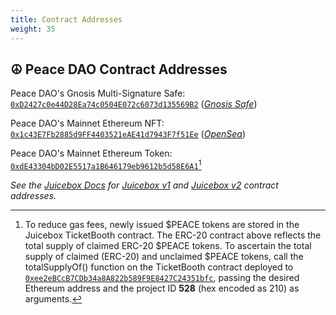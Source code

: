 ```yaml
---
title: Contract Addresses
weight: 35
---
```


## ☮️ Peace DAO Contract Addresses

Peace DAO's Gnosis Multi-Signature Safe: [`0xD2427c0e44D28Ea74c0504E072c6073d135569B2`](https://etherscan.io/address/0xD2427c0e44D28Ea74c0504E072c6073d135569B2) ([*Gnosis Safe*](https://gnosis-safe.io/app/eth:0xD2427c0e44D28Ea74c0504E072c6073d135569B2/balances))

Peace DAO's Mainnet Ethereum NFT: [`0x1c43E7Fb2885d9FF4403521eAE41d7943F7f51Ee`](https://etherscan.io/address/0x1c43E7Fb2885d9FF4403521eAE41d7943F7f51Ee) ([*OpenSea*](https://opensea.io/collection/peace-dao-distortion-v2))

Peace DAO's Mainnet Ethereum Token: [`0xdE43304bD02E5517a1B646179eb9612b5d58E6A1`](https://etherscan.io/token/0xdE43304bD02E5517a1B646179eb9612b5d58E6A1)[^1]

*See the [Juicebox Docs](https://info.juicebox.money) for [Juicebox v1](https://info.juicebox.money/dev/protocol-v1/resources/contract-addresses) and [Juicebox v2](https://info.juicebox.money/dev/resources/addresses) contract addresses.*


[^1]: To reduce gas fees, newly issued $PEACE tokens are stored in the Juicebox TicketBooth contract. The ERC-20 contract above reflects the total supply of claimed ERC-20 $PEACE tokens. To ascertain the total supply of claimed (ERC-20) and unclaimed $PEACE tokens, call the totalSupplyOf() function on the TicketBooth contract deployed to [`0xee2eBCcB7CDb34a8A822b589F9E8427C24351bfc`](https://etherscan.io/address/0xee2eBCcB7CDb34a8A822b589F9E8427C24351bfc), passing the desired Ethereum address and the project ID **528** (hex encoded as 210) as arguments.

